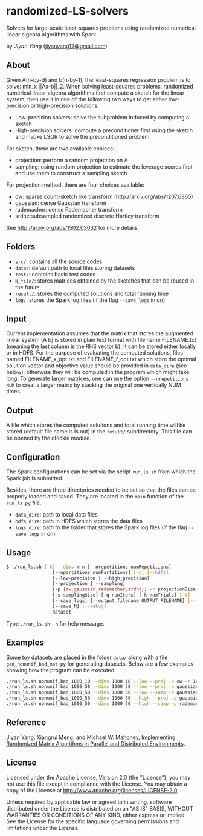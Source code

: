 # randomized-LS-solvers
Solvers for large-scale least-squares problems using randomized numerical linear algebra algorithms with Spark.

by *Jiyan Yang* (jiyanyang12@gmail.com)

## About
Given A(n-by-d) and b(n-by-1), the least-squares regression problem is to solve:
    min_x ||Ax-b||_2.
When solving least-squares problems, randomized numerical linear algebra algorithms first compute a sketch for the linear system, then use it in one of the following two ways to get either low-precision or high-precision solutions:
+ Low-precision solvers:
    solve the subproblem induced by computing a sketch
+ High-precision solvers:
compute a preconditioner first using the sketch and invoke LSQR to solve the preconditioned problem

For sketch, there are two available choices:
+ projection:
perform a random projection on A
+ sampling:
using random projection to estimate the leverage scores first and use them to construct a sampling sketch

For projection method, there are four choices available:
+ cw:
sparse count-sketch like transform (http://arxiv.org/abs/1207.6365)
+ gaussian:
dense Gaussian transform
+ rademacher:
dense Rademacher transform
+ srdht:
subsampled randomized discrete Hartley transform

See http://arxiv.org/abs/1502.03032 for more details.

## Folders
+ `src/`: contains all the source codes
+ `data/`: default path to local files storing datasets
+ `test/`: contains basic test codes
+ `N_file/`: stores matrices obtained by the sketches that can be reused in the future
+ `result/`: stores the computed solutions and total running time
+ `log/`: stores the Spark log files (if the flag `--save_logs` in on)

## Input
  Current implementation assumes that the matrix that stores the augmented linear system [A b] is stored in plain text format with file name FILENAME.txt (meaning the last column is the RHS vector b). It can be stored either locally or in HDFS. For the purpose of evaluating the computed solutions, files named FILENAME_x_opt.txt and FILENAME_f_opt.txt which store the optimal solution vector and objective value should be provided in `data_dire` (see below); otherwise they will be computed in the program which might take long. To generate larger matrices, one can use the option `--nrepetitions NUM` to creat a larger matrix by stacking the original one vertically NUM times.

## Output
  A file which stores the computed solutions and total running time will be stored (default file name is ls.out) in the `result/` subdirectory. This file can be opened by the cPickle module.

## Configuration
  The Spark configurations can be set via the script `run_ls.sh` from which the Spark job is submitted.

  Besides, there are three directories needed to be set so that the files can be properly loaded and saved. They are located in the `main` function of the `run_ls.py` file.

+ `data_dire`: path to local data files
+ `hdfs_dire`: path in HDFS which stores the data files
+ `logs_dire`: path to the folder that stores the Spark log files (if the flag `--save_logs` in on)

## Usage
```sh
$ ./run_ls.sh [-h] --dims m n [--nrepetitions numRepetitions]
                 [--npartitions numPartitions] [-c] [--hdfs]
                 [--low-precision | --high_precision]
                 [--projection | --sampling]
                 [-p {cw,gaussian,rademacher,srdht}] -r projectionSize
                 [-s samplingSize] [-q numIters] [-k numTrials] [-t]
                 [--save_logs] [--output_filename OUTPUT_FILENAME] [--load_N]
                 [--save_N] [--debug]
                 dataset
```
Type `./run_ls.sh -h` for help message.

## Examples
Some toy datasets are placed in the folder `data/` along with a file `gen_nonunif_bad_mat.py` for generating datasets. Below are a few examples showing how the program can be executed.

```sh
./run_ls.sh nonunif_bad_1000_10 --dims 1000 10 --low --proj -p cw -r 100 -k 3 -c
./run_ls.sh nonunif_bad_1000_50 --dims 1000 50 --low --proj -p gaussian -r 200 -k 3 -t --save_N
./run_ls.sh nonunif_bad_1000_50 --dims 1000 50 --low --samp -p gaussian -s 400 -r 200 -k 3 -t --load_N --save_N
./run_ls.sh nonunif_bad_1000_50 --dims 1000 50 --high --proj -p gaussian -r 200 -q 5 -k 3 -t --load_N --save_logs
./run_ls.sh nonunif_bad_1000_50 --dims 1000 50 --high --samp -p rademacher -s 200 -r 300 -q 3 -k 3 -t --nrepetition 5 --save_logs
```

## Reference
Jiyan Yang, Xiangrui Meng, and Michael W. Mahoney, [Implementing Randomized Matrix Algorithms in Parallel and Distributed Environments](http://arxiv.org/abs/1502.03032).

## License

Licensed under the Apache License, Version 2.0 (the "License");
you may not use this file except in compliance with the License.
You may obtain a copy of the License at
    http://www.apache.org/licenses/LICENSE-2.0
    
Unless required by applicable law or agreed to in writing, software
distributed under the License is distributed on an "AS IS" BASIS,
WITHOUT WARRANTIES OR CONDITIONS OF ANY KIND, either express or implied.
See the License for the specific language governing permissions and
limitations under the License.
